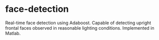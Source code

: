 face-detection
================

Real-time face detection using Adaboost.
Capable of detecting upright frontal faces observed in reasonable lighting conditions.
Implemented in Matlab.
